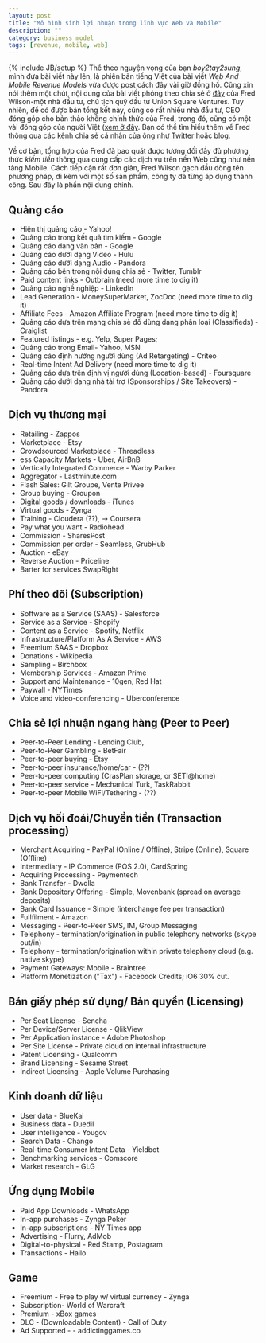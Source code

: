 ```yaml
---
layout: post
title: "Mô hình sinh lợi nhuận trong lĩnh vực Web và Mobile"
description: ""
category: business model
tags: [revenue, mobile, web]
---
```

{% include JB/setup %}
Thể theo nguyện vọng của bạn *boy2tay2sung*, mình đưa bài viết này lên, là phiên bản tiếng Việt của bài viết *Web And Mobile Revenue Models* vừa được post cách đây vài giờ đồng hồ. Cũng xin nói thêm một chút, nội dung của bài viết phỏng theo chia sẻ ở [đây](https://hackpad.com/Web-And-Mobile-Revenue-Models-final-EgXuEtSibE7) của Fred Wilson-một nhà đầu tư, chủ tịch quỹ đầu tư Union Square Ventures. Tuy nhiên, để có được bản tổng kết này, cũng có rất nhiều nhà đầu tư, CEO đóng góp cho bản thảo không chính thức của Fred, trong đó, cũng có một vài đóng góp của người Việt ([xem ở đây](https://hackpad.com/Web-and-Mobile-Revenue-Models-Ch2paBpUyIU). Bạn có thể tìm hiểu thêm về Fred thông qua các kênh chia sẻ cá nhân của ông như [Twitter](https://twitter.com/fredwilson) hoặc [blog](http://www.avc.com/). 

Về cơ bản, tổng hợp của Fred đã bao quát được tương đối đầy đủ phương thức *kiếm tiền* thông qua cung cấp các dịch vụ trên nền Web cũng như nền tảng Mobile. Cách tiếp cận rất đơn giản, Fred Wilson gạch đầu dòng tên phương pháp, đi kèm với một số sản phẩm, công ty đã từng áp dụng thành công. Sau đây là phần nội dung chính.

## Quảng cáo
- Hiện thị quảng cáo - Yahoo!
- Quảng cáo trong kết quả tìm kiếm - Google
- Quảng cáo dạng văn bản -  Google
- Quảng cáo dưới dạng Video - Hulu
- Quảng cáo dưới dạng Audio - Pandora
- Quảng cáo bên trong nội dung chia sẻ -  Twitter, Tumblr
- Paid content links -  Outbrain (need more time to dig it)
- Quảng cáo nghề nghiệp -  LinkedIn
- Lead Generation -  MoneySuperMarket, ZocDoc (need more time to dig it)
- Affiliate Fees -  Amazon Affiliate Program (need more time to dig it)
- Quảng cáo dựa trên mạng chia sẻ đồ dùng dạng phân loại (Classifieds) -  Craiglist
- Featured listings - e.g. Yelp, Super Pages;
- Quảng cáo trong Email- Yahoo, MSN
- Quảng cáo định hướng người dùng (Ad Retargeting) -  Criteo 
- Real-time Intent Ad Delivery (need more time to dig it)
- Quảng cáo dựa trên định vị người dùng (Location-based) -  Foursquare
- Quảng cáo dưới dạng nhà tài trợ (Sponsorships / Site Takeovers) -   Pandora
 
## Dịch vụ thương mại
- Retailing -  Zappos
- Marketplace -  Etsy
- Crowdsourced Marketplace -  Threadless
- ess Capacity Markets - Uber, AirBnB
- Vertically Integrated Commerce -  Warby Parker
- Aggregator -  Lastminute.com
- Flash Sales:  Gilt Groupe, Vente Privee
- Group buying -  Groupon
- Digital goods / downloads -  iTunes
- Virtual goods -  Zynga
- Training -  Cloudera (??), -> Coursera
- Pay what you want -  Radiohead
- Commission -  SharesPost
- Commission per order -  Seamless, GrubHub
- Auction -  eBay
- Reverse Auction - Priceline
- Barter for services  SwapRight

## Phí theo dõi (Subscription)
- Software as a Service (SAAS) -  Salesforce
- Service as a Service -  Shopify
- Content as a Service -  Spotify, Netflix
- Infrastructure/Platform As A Service -  AWS
- Freemium SAAS -  Dropbox
- Donations -  Wikipedia
- Sampling - Birchbox
- Membership Services - Amazon Prime
- Support and Maintenance - 10gen, Red Hat
- Paywall -  NYTimes
- Voice and video-conferencing -  Uberconference

## Chia sẻ lợi nhuận ngang hàng (Peer to Peer)
- Peer-to-Peer Lending -  Lending Club,
- Peer-to-Peer Gambling -  BetFair
- Peer-to-peer buying - Etsy
- Peer-to-peer insurance/home/car - (??)
- Peer-to-peer computing (CrasPlan storage, or SETI@home)
- Peer-to-peer service -  Mechanical Turk, TaskRabbit
- Peer-to-peer Mobile WiFi/Tethering - (??)

## Dịch vụ hối đoái/Chuyển tiền (Transaction processing)
- Merchant Acquiring -  PayPal (Online / Offline), Stripe (Online), Square (Offline)
- Intermediary -  IP Commerce (POS 2.0), CardSpring
- Acquiring Processing -  Paymentech
- Bank Transfer -  Dwolla
- Bank Depository Offering -  Simple, Movenbank (spread on average deposits)
- Bank Card Issuance -  Simple (interchange fee per transaction)
- Fullfilment -  Amazon
- Messaging -  Peer-to-Peer SMS, IM, Group Messaging
- Telephony -  termination/origination in public telephony networks (skype out/in)
- Telephony -  termination/origination within private telephony cloud (e.g. native skype)
- Payment Gateways: Mobile - Braintree
- Platform Monetization ("Tax") - Facebook Credits; iO6 30% cut.

## Bán giấy phép sử dụng/ Bản quyền (Licensing)
- Per Seat License -  Sencha
- Per Device/Server License -  QlikView
- Per Application instance -  Adobe Photoshop
- Per Site License -  Private cloud on internal infrastructure
- Patent Licensing -  Qualcomm
- Brand Licensing -  Sesame Street
- Indirect Licensing -  Apple Volume Purchasing

## Kinh doanh dữ liệu
- User data -  BlueKai
- Business data -  Duedil
- User intelligence -  Yougov
- Search Data -  Chango
- Real-time Consumer Intent Data -  Yieldbot
- Benchmarking services -  Comscore
- Market research -  GLG

## Ứng dụng Mobile
- Paid App Downloads -  WhatsApp
- In-app purchases -  Zynga Poker
- In-app subscriptions -  NY Times app
- Advertising -  Flurry, AdMob
- Digital-to-physical -  Red Stamp, Postagram
- Transactions - Hailo

## Game
- Freemium - Free to play w/ virtual currency -  Zynga
- Subscription-   World of Warcraft
- Premium -  xBox games
- DLC - (Downloadable Content)  -  Call of Duty
- Ad Supported - - addictinggames.co
